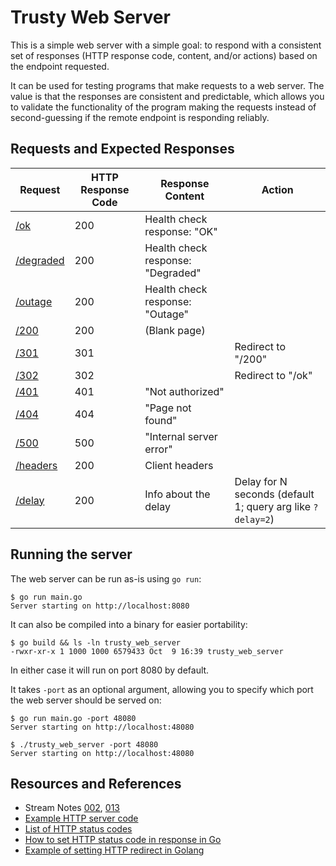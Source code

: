 # Trusty Web Server

This is a simple web server with a simple goal: to respond with a consistent set of responses (HTTP response code, content, and/or actions) based on the endpoint requested.

It can be used for testing programs that make requests to a web server. The value is that the responses are consistent and predictable, which allows you to validate the functionality of the program making the requests instead of second-guessing if the remote endpoint is responding reliably.

## Requests and Expected Responses

| Request | HTTP Response Code | Response Content | Action |
| --- | --- | --- | --- |
| [/ok](http://localhost:8080/ok) | 200 | Health check response: "OK" |  |
| [/degraded](http://localhost:8080/degraded) | 200 | Health check response: "Degraded" |  |
| [/outage](http://localhost:8080/outage) | 200 | Health check response: "Outage" |  |
| [/200](http://localhost:8080/200) | 200 | (Blank page) |  |
| [/301](http://localhost:8080/301) | 301 | | Redirect to "/200" |
| [/302](http://localhost:8080/302) | 302 | | Redirect to "/ok" |
| [/401](http://localhost:8080/401) | 401 | "Not authorized" |  |
| [/404](http://localhost:8080/404) | 404 | "Page not found" |  |
| [/500](http://localhost:8080/500) | 500 | "Internal server error" |  |
| [/headers](http://localhost:8080/headers) | 200 | Client headers |  |
| [/delay](http://localhost:8080/delay) | 200 | Info about the delay | Delay for N seconds (default 1; query arg like `?delay=2`) |

## Running the server

The web server can be run as-is using `go run`:

```text
$ go run main.go
Server starting on http://localhost:8080
```

It can also be compiled into a binary for easier portability:

```text
$ go build && ls -ln trusty_web_server
-rwxr-xr-x 1 1000 1000 6579433 Oct  9 16:39 trusty_web_server
```

In either case it will run on port 8080 by default.

It takes `-port` as an optional argument, allowing you to specify which port the web server should be served on:

```text
$ go run main.go -port 48080
Server starting on http://localhost:48080
```

```text
$ ./trusty_web_server -port 48080
Server starting on http://localhost:48080
```

## Resources and References

* Stream Notes [002](https://github.com/conflabermits/Scripts/blob/main/stream/pilot/002/notes.md), [013](https://github.com/conflabermits/Scripts/blob/main/stream/pilot/013/notes.md)
* [Example HTTP server code](https://gobyexample.com/http-servers)
* [List of HTTP status codes](https://en.wikipedia.org/wiki/List_of_HTTP_status_codes)
* [How to set HTTP status code in response in Go](https://golangbyexample.com/set-http-status-code-golang/)
* [Example of setting HTTP redirect in Golang](https://gist.github.com/hSATAC/5343225)
